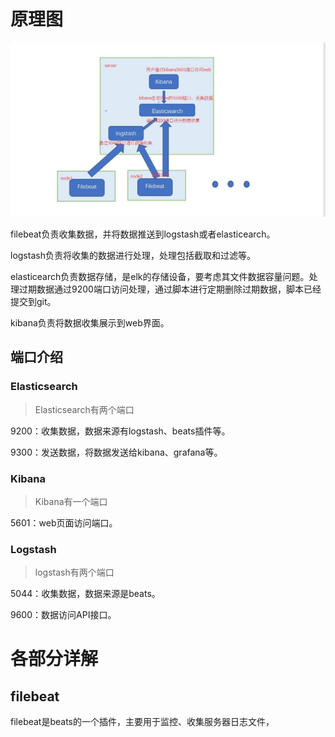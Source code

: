 #	原理图

![image](image/analysis_log_2.jpg)

filebeat负责收集数据，并将数据推送到logstash或者elasticearch。

logstash负责将收集的数据进行处理，处理包括截取和过滤等。

elasticearch负责数据存储，是elk的存储设备，要考虑其文件数据容量问题。处理过期数据通过9200端口访问处理，通过脚本进行定期删除过期数据，脚本已经提交到git。

kibana负责将数据收集展示到web界面。

##      端口介绍

###     Elasticsearch

>    Elasticsearch有两个端口

9200：收集数据，数据来源有logstash、beats插件等。

9300：发送数据，将数据发送给kibana、grafana等。

###     Kibana

>    Kibana有一个端口

5601：web页面访问端口。

###     Logstash

>    logstash有两个端口

5044：收集数据，数据来源是beats。

9600：数据访问API接口。



#	各部分详解

##	filebeat

filebeat是beats的一个插件，主要用于监控、收集服务器日志文件，

